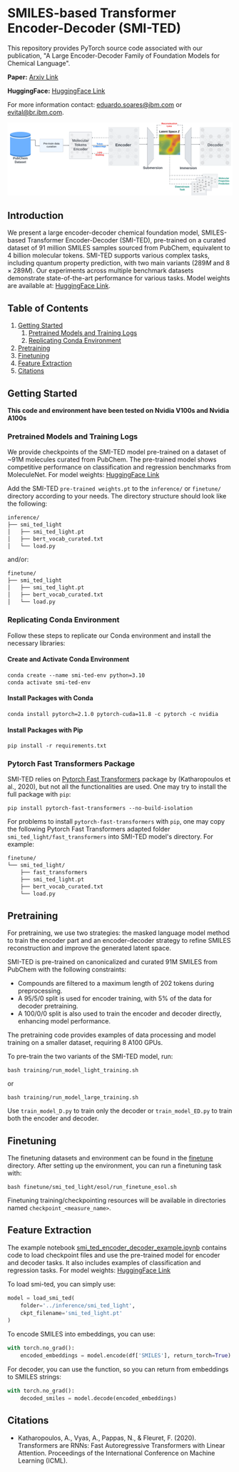 # SMILES-based Transformer Encoder-Decoder (SMI-TED)

This repository provides PyTorch source code associated with our publication, "A Large Encoder-Decoder Family of Foundation Models for Chemical Language".

**Paper:** [Arxiv Link](https://arxiv.org/abs/2407.20267)

**HuggingFace:** [HuggingFace Link](https://huggingface.co/ibm/materials.smi-ted)

For more information contact: eduardo.soares@ibm.com or evital@br.ibm.com.

![ted-smi](images/smi-ted.png)

## Introduction

We present a large encoder-decoder chemical foundation model, SMILES-based Transformer Encoder-Decoder (SMI-TED), pre-trained on a curated dataset of 91 million SMILES samples sourced from PubChem, equivalent to 4 billion molecular tokens. SMI-TED supports various complex tasks, including quantum property prediction, with two main variants ($289M$ and $8 \times 289M$). Our experiments across multiple benchmark datasets demonstrate state-of-the-art performance for various tasks. Model weights are available at: [HuggingFace Link](https://huggingface.co/ibm/materials.smi-ted).

## Table of Contents

1. [Getting Started](#getting-started)
    1. [Pretrained Models and Training Logs](#pretrained-models-and-training-logs)
    2. [Replicating Conda Environment](#replicating-conda-environment)
2. [Pretraining](#pretraining)
3. [Finetuning](#finetuning)
4. [Feature Extraction](#feature-extraction)
5. [Citations](#citations)

## Getting Started

**This code and environment have been tested on Nvidia V100s and Nvidia A100s**

### Pretrained Models and Training Logs

We provide checkpoints of the SMI-TED model pre-trained on a dataset of ~91M molecules curated from PubChem. The pre-trained model shows competitive performance on classification and regression benchmarks from MoleculeNet. For model weights: [HuggingFace Link](https://huggingface.co/ibm/materials.smi-ted)

Add the SMI-TED `pre-trained weights.pt` to the `inference/` or `finetune/` directory according to your needs. The directory structure should look like the following:

```
inference/
├── smi_ted_light
│   ├── smi_ted_light.pt
│   ├── bert_vocab_curated.txt
│   └── load.py
```
and/or:

```
finetune/
├── smi_ted_light
│   ├── smi_ted_light.pt
│   ├── bert_vocab_curated.txt
│   └── load.py
```

### Replicating Conda Environment

Follow these steps to replicate our Conda environment and install the necessary libraries:

#### Create and Activate Conda Environment

```
conda create --name smi-ted-env python=3.10
conda activate smi-ted-env
```

#### Install Packages with Conda

```
conda install pytorch=2.1.0 pytorch-cuda=11.8 -c pytorch -c nvidia
```

#### Install Packages with Pip

```
pip install -r requirements.txt
```

### Pytorch Fast Transformers Package

SMI-TED relies on [Pytorch Fast Transformers](https://github.com/idiap/fast-transformers) package by (Katharopoulos et al., 2020), but not all the functionalities are used. One may try to install the full package with `pip`:

```
pip install pytorch-fast-transformers --no-build-isolation
```

For problems to install `pytorch-fast-transformers` with `pip`, one may copy the following Pytorch Fast Transformers adapted folder `smi_ted_light/fast_transformers` into SMI-TED model's directory. For example:
```
finetune/
└── smi_ted_light/
    ├── fast_transformers
    ├── smi_ted_light.pt
    ├── bert_vocab_curated.txt
    └── load.py
```

## Pretraining

For pretraining, we use two strategies: the masked language model method to train the encoder part and an encoder-decoder strategy to refine SMILES reconstruction and improve the generated latent space.

SMI-TED is pre-trained on canonicalized and curated 91M SMILES from PubChem with the following constraints:

- Compounds are filtered to a maximum length of 202 tokens during preprocessing.
- A 95/5/0 split is used for encoder training, with 5% of the data for decoder pretraining.
- A 100/0/0 split is also used to train the encoder and decoder directly, enhancing model performance.

The pretraining code provides examples of data processing and model training on a smaller dataset, requiring 8 A100 GPUs.

To pre-train the two variants of the SMI-TED model, run:

```
bash training/run_model_light_training.sh
```
or
```
bash training/run_model_large_training.sh
```

Use `train_model_D.py` to train only the decoder or `train_model_ED.py` to train both the encoder and decoder.

## Finetuning

The finetuning datasets and environment can be found in the [finetune](finetune/) directory. After setting up the environment, you can run a finetuning task with:

```
bash finetune/smi_ted_light/esol/run_finetune_esol.sh
```

Finetuning training/checkpointing resources will be available in directories named `checkpoint_<measure_name>`.

## Feature Extraction

The example notebook [smi_ted_encoder_decoder_example.ipynb](notebooks/smi_ted_encoder_decoder_example.ipynb) contains code to load checkpoint files and use the pre-trained model for encoder and decoder tasks. It also includes examples of classification and regression tasks. For model weights: [HuggingFace Link](https://huggingface.co/ibm/materials.smi-ted)

To load smi-ted, you can simply use:

```python
model = load_smi_ted(
    folder='../inference/smi_ted_light',
    ckpt_filename='smi_ted_light.pt'
)
```

To encode SMILES into embeddings, you can use:

```python
with torch.no_grad():
    encoded_embeddings = model.encode(df['SMILES'], return_torch=True)
```
For decoder, you can use the function, so you can return from embeddings to SMILES strings:

```python
with torch.no_grad():
    decoded_smiles = model.decode(encoded_embeddings)
```

## Citations

- Katharopoulos, A., Vyas, A., Pappas, N., & Fleuret, F. (2020). Transformers are RNNs: Fast Autoregressive Transformers with Linear Attention. Proceedings of the International Conference on Machine Learning (ICML). 